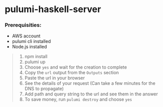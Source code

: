 # pulumi-haskell-server

### Prerequisities:
- AWS account 
- pulumi cli installed
- Node.js installed

> 1. npm install
> 2. pulumi up
> 3. Choose `yes` and wait for the creation to complete
> 4. Copy the `url` output from the `Outputs` section
> 5. Paste the url in your browser
> 6. See the details of your request (Can take a few minutes for the DNS to propagate)
> 7. Add path and query string to the url and see them in the answer
> 8. To save money, run `pulumi destroy` and choose `yes`

